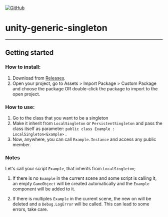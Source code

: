 [![GitHub](https://img.shields.io/github/license/devrafael-source/unity-generic-singleton)](https://github.com/devrafael-source/unity-generic-singleton/blob/master/LICENSE)
# unity-generic-singleton


___
## Getting started
### How to install:
1. Download from [Releases](https://github.com/devrafael-source/unity-generic-singleton/files/4944678/devrafael_GenericSingleton.zip).
2. Open your project, go to Assets > Import Package > Custom Package and choose the package OR double-click the package to import to the open project.

### How to use:
1. Go to the class that you want to be a singleton
2. Make it inherit from `LocalSingleton` or `PersistentSingleton` and pass the class itself as parameter:  `public class Example : LocalSingleton<Example>` .
3. Now, anywhere, you can call ```Example.Instance``` and access any public member.

### Notes  
Let's call your script `Example`, that inherits from `LocalSingleton`;

1. If there is no `Example` in the current scene and some script is calling it, an empty `GameObject` will be created automatically and the `Example` component will be added to it.

2. If there is multiples `Example` in the current scene, the new on will be deleted and a `Debug.LogError` will be called. This can lead to some errors, take care.
